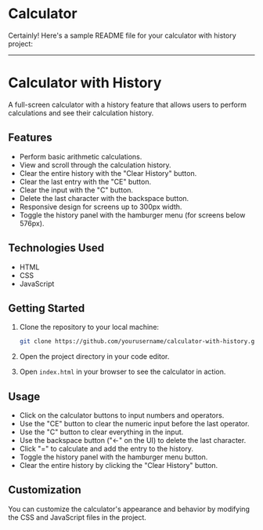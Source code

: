 # Calculator
Certainly! Here's a sample README file for your calculator with history project:

---

# Calculator with History

A full-screen calculator with a history feature that allows users to perform calculations and see their calculation history.


## Features

- Perform basic arithmetic calculations.
- View and scroll through the calculation history.
- Clear the entire history with the "Clear History" button.
- Clear the last entry with the "CE" button.
- Clear the input with the "C" button.
- Delete the last character with the backspace button.
- Responsive design for screens up to 300px width.
- Toggle the history panel with the hamburger menu (for screens below 576px).

## Technologies Used

- HTML
- CSS
- JavaScript

## Getting Started

1. Clone the repository to your local machine:

   ```bash
   git clone https://github.com/yourusername/calculator-with-history.git
   ```

2. Open the project directory in your code editor.

3. Open `index.html` in your browser to see the calculator in action.

## Usage

- Click on the calculator buttons to input numbers and operators.
- Use the "CE" button to clear the numeric input before the last operator.
- Use the "C" button to clear everything in the input.
- Use the backspace button ("<-" on the UI) to delete the last character.
- Click "=" to calculate and add the entry to the history.
- Toggle the history panel with the hamburger menu button.
- Clear the entire history by clicking the "Clear History" button.

## Customization

You can customize the calculator's appearance and behavior by modifying the CSS and JavaScript files in the project.

